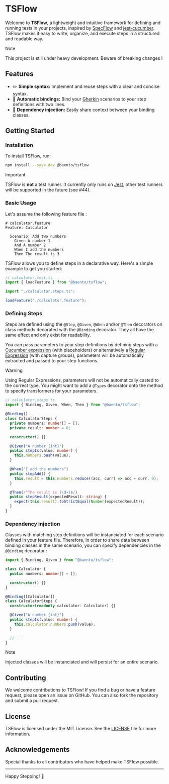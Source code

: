 # TSFlow

Welcome to **TSFlow**, a lightweight and intuitive framework for defining and running tests in your projects, inspired by [SpecFlow](https://specflow.org/) and [jest-cucumber](https://github.com/bencompton/jest-cucumber). TSFlow makes it easy to write, organize, and execute steps in a structured and readable way.

> [!NOTE]  
> This project is still under heavy development. Beware of breaking changes !

## Features

- ✏️ **Simple syntax:** Implement and reuse steps with a clear and concise syntax.
- 🔗 **Automatic bindings:** Bind your [Gherkin](https://cucumber.io/docs/gherkin/reference/) scenarios to your step definitions with two lines.
- 💉 **Dependency injection:** Easily share context between your binding classes.

## Getting Started

### Installation

To install TSFlow, run:

```bash
npm install --save-dev @baento/tsflow
```

> [!IMPORTANT]  
> TSFlow is **not** a test runner. It currently only runs on [Jest](https://jestjs.io/), other test runners will be supported in the future (see #44).

### Basic Usage

Let's assume the following feature file :

```feature
# calculator.feature
Feature: Calculator

  Scenario: Add two numbers
    Given A number 1
    And A number 2
    When I add the numbers
    Then The result is 3
```

TSFlow allows you to define steps in a declarative way. Here's a simple example to get you started:

```typescript
// calculator.test.ts
import { loadFeature } from "@baento/tsflow";

import "./calculator.steps.ts";

loadFeature("./calculator.feature");
```

### Defining Steps

Steps are defined using the `@Step`, `@Given`, `@When` and/or `@Then` decorators on class methods decorated with the `@Binding` decorator. They all have the same effect and only exist for readability.

You can pass parameters to your step definitions by defining steps with a [Cucumber expression](https://github.com/cucumber/cucumber-expressions#readme) (with placeholders) or alternatively a [Regular Expression](https://en.wikipedia.org/wiki/Regular_expression) (with capture groups), parameters will be automatically extracted and passed to your step functions.

> [!WARNING]  
> Using Regular Expressions, parameters will not be automatically casted to the correct type.
> You might want to add a `@Types` decorator onto the method to specify transformers for your parameters.

```typescript
// calculator.steps.ts
import { Binding, Given, When, Then } from "@baento/tsflow";

@Binding()
class CalculatorSteps {
  private numbers: number[] = [];
  private result: number = 0;

  constructor() {}

  @Given("A number {int}")
  public stepIs(value: number) {
    this.numbers.push(value);
  }

  @When("I add the numbers")
  public stepAdd() {
    this.result = this.numbers.reduce((acc, curr) => acc + curr, 0);
  }

  @Then(/^The result is (\d+)$/)
  public stepResult(expectedResult: string) {
    expect(this.result).toStrictEqual(Number(expectedResult));
  }
}
```

### Dependency injection

Classes with matching step definitions will be instanciated for each scenario defined in your feature file. Therefore, in order to share data between binding classes in the same scenario, you can specify dependencies in the `@Binding` decorator :

```typescript
import { Binding, Given } from "@baento/tsflow";

class Calculator {
  public numbers: number[] = [];

  constructor() {}
}

@Binding([Calculator])
class CalculatorSteps {
  constructor(readonly calculator: Calculator) {}

  @Given("A number {int}")
  public stepIs(value: number) {
    this.calculator.numbers.push(value);
  }

  // ...
}
```
> [!NOTE]  
> Injected classes will be instanciated and will persist for an entire scenario.

## Contributing

We welcome contributions to TSFlow! If you find a bug or have a feature request, please open an issue on GitHub. You can also fork the repository and submit a pull request.

## License

TSFlow is licensed under the MIT License. See the [LICENSE](LICENSE) file for more information.

## Acknowledgements

Special thanks to all contributors who have helped make TSFlow possible.

---

Happy Stepping! 🥒
